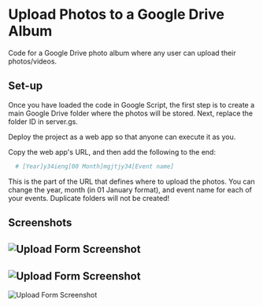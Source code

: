 
# Upload Photos to a Google Drive Album

Code for a Google Drive photo album where any user can upload their photos/videos.






## Set-up

Once you have loaded the code in Google Script, the first step is to create a main Google Drive folder where the photos will be stored. Next, replace the folder ID in server.gs.

Deploy the project as a web app so that anyone can execute it as you.

Copy the web app's URL, and then add the following to the end:

```bash
  # [Year]y34ieng[00 Month]mgjtjy34[Event name]
```

This is the part of the URL that defines where to upload the photos. You can change the year, month (in 01 January format), and event name for each of your events. Duplicate folders will not be created!


## Screenshots

![Upload Form Screenshot](https://beeimg.com/images/u61522919002.png)
--
![Upload Form Screenshot](https://beeimg.com/images/w04914176322.png)
--
![Upload Form Screenshot](https://beeimg.com/images/z94395971672.png)
